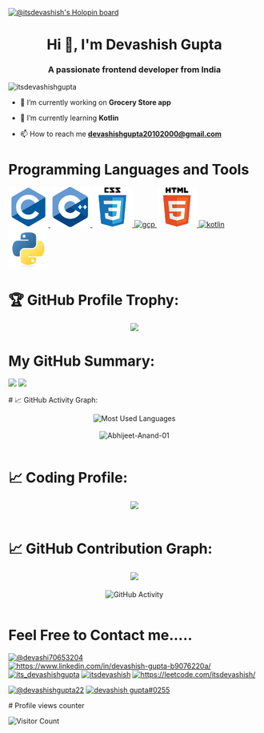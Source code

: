 [![@itsdevashish's Holopin board](https://holopin.me/itsdevashish)](https://holopin.io/@itsdevashish)
<h1 align="center">Hi 👋, I'm Devashish Gupta</h1>
<h3 align="center">A passionate frontend developer from India</h3>

<p align="left"> <img src="https://komarev.com/ghpvc/?username=itsdevashishgupta&label=Profile%20views&color=0e75b6&style=flat" alt="itsdevashishgupta" /> </p>

- 🔭 I’m currently working on **Grocery Store app**

- 🌱 I’m currently learning **Kotlin**

- 📫 How to reach me **devashishgupta20102000@gmail.com**

# Programming Languages and Tools

<p align="left"> <a href="https://www.cprogramming.com/" target="_blank" rel="noreferrer"> <img src="https://raw.githubusercontent.com/devicons/devicon/master/icons/c/c-original.svg" alt="c" width="80" height="80"/> </a> <a href="https://www.w3schools.com/cpp/" target="_blank" rel="noreferrer"> <img src="https://raw.githubusercontent.com/devicons/devicon/master/icons/cplusplus/cplusplus-original.svg" alt="cplusplus" width="80" height="80"/> </a> <a href="https://www.w3schools.com/css/" target="_blank" rel="noreferrer"> <img src="https://raw.githubusercontent.com/devicons/devicon/master/icons/css3/css3-original-wordmark.svg" alt="css3" width="80" height="80"/> </a> <a href="https://cloud.google.com" target="_blank" rel="noreferrer"> <img src="https://www.vectorlogo.zone/logos/google_cloud/google_cloud-icon.svg" alt="gcp" width="80" height="80"/> </a> <a href="https://www.w3.org/html/" target="_blank" rel="noreferrer"> <img src="https://raw.githubusercontent.com/devicons/devicon/master/icons/html5/html5-original-wordmark.svg" alt="html5" width="80" height="80"/> </a> <a href="https://kotlinlang.org" target="_blank" rel="noreferrer"> <img src="https://www.vectorlogo.zone/logos/kotlinlang/kotlinlang-icon.svg" alt="kotlin" width="80" height="80"/> </a> <a href="https://www.python.org" target="_blank" rel="noreferrer"> <img src="https://raw.githubusercontent.com/devicons/devicon/master/icons/python/python-original.svg" alt="python" width="80" height="80"/> </a> </p>
  
   # 🏆 GitHub Profile Trophy:
<p align="center">
<a href="https://github.com/ryo-ma/github-profile-trophy">
  <img width=800 src="https://github-profile-trophy.vercel.app/?username=Itsdevashishgupta&column=8&theme=darkhub&no-frame=true&no-bg=true"/>
</a>
  

# My GitHub Summary:
<p align="center">


![](http://github-profile-summary-cards.vercel.app/api/cards/most-commit-language?username=Itsdevashishgupta&theme=monokai)
![](http://github-profile-summary-cards.vercel.app/api/cards/stats?username=Itsdevashishgupta&theme=monokai)
 </p>
 # 📈 GitHub Activity Graph:
 <p align="center">
<img src = "https://github-readme-stats.vercel.app/api/top-langs/?username=Itsdevashishgupta&show_icons=true&layout=compact&theme=monokai" alt="Most Used Languages"><br><br>
<img src = "https://github-readme-streak-stats.herokuapp.com?user=Itsdevashishgupta&theme=monokai&ring=DD2727&fire=DD2727&dates=DD6227&sideNums=176FC5&sideLabels=1E90FF" alt="Abhijeet-Anand-01" /><br><br>
  
   # 📈 Coding Profile:
  <p align="center">
<img src="https://leetcard.jacoblin.cool/itsdevashish?theme=dark&font=Poppins&ext=contest"><br><br>
</p>
  
 # 📈 GitHub Contribution Graph:
 <p align="center">
 <img src="https://github-profile-summary-cards.vercel.app/api/cards/profile-details?username=Itsdevashishgupta&theme=monokai"/><br><br>
 <img src = "https://lostgirljourney-on-github.herokuapp.com/graph?username=Itsdevashishgupta&theme=xcode&bg_color=000000&hide_border=true" alt="GitHub Activity" /><br><br>
 </p>


 # Feel Free to Contact me.....

<p align="left">
<a href="https://twitter.com/@devashi70653204" target="blank"><img align="" src="https://raw.githubusercontent.com/rahuldkjain/github-profile-readme-generator/master/src/images/icons/Social/twitter.svg" alt="@devashi70653204" height="30" width="40" /></a>
<a href="https://linkedin.com/in/https://www.linkedin.com/in/devashish-gupta-b9076220a/" target="blank"><img align="" src="https://raw.githubusercontent.com/rahuldkjain/github-profile-readme-generator/master/src/images/icons/Social/linked-in-alt.svg" alt="https://www.linkedin.com/in/devashish-gupta-b9076220a/" height="30" width="40" /></a>
<a href="https://instagram.com/its_devashishgupta" target="blank"><img align="" src="https://raw.githubusercontent.com/rahuldkjain/github-profile-readme-generator/master/src/images/icons/Social/instagram.svg" alt="its_devashishgupta" height="30" width="40" /></a>
<a href="https://www.codechef.com/users/itsdevashish" target="blank"><img align="" src="https://cdn.jsdelivr.net/npm/simple-icons@3.1.0/icons/codechef.svg" alt="itsdevashish" height="30" width="40" /></a>
  <a href="https://www.leetcode.com/https://leetcode.com/itsdevashish/" target="blank"><img align="" src="https://raw.githubusercontent.com/rahuldkjain/github-profile-readme-generator/master/src/images/icons/Social/leet-code.svg" alt="https://leetcode.com/itsdevashish/" height="30" width="40" /></a>

<a href="https://www.hackerrank.com/@devashishgupta22" target="blank"><img align="" src="https://raw.githubusercontent.com/rahuldkjain/github-profile-readme-generator/master/src/images/icons/Social/hackerrank.svg" alt="@devashishgupta22" height="30" width="40" /></a>
<a href="https://discord.gg/devashish gupta#0255" target="blank"><img align="" src="https://raw.githubusercontent.com/rahuldkjain/github-profile-readme-generator/master/src/images/icons/Social/discord.svg" alt="devashish gupta#0255" height="30" width="40" /></a>
</p>
# Profile views counter

![Visitor Count](https://profile-counter.glitch.me/{Itsdevashishgupta}/count.svg)
<a href="https://icons8.com/icon/40669/c++">

